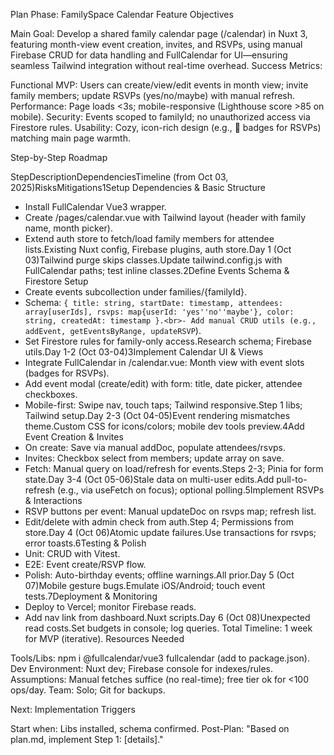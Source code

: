 Plan Phase: FamilySpace Calendar Feature
Objectives

Main Goal: Develop a shared family calendar page (/calendar) in Nuxt 3, featuring month-view event creation, invites, and RSVPs, using manual Firebase CRUD for data handling and FullCalendar for UI—ensuring seamless Tailwind integration without real-time overhead.
Success Metrics:

Functional MVP: Users can create/view/edit events in month view; invite family members; update RSVPs (yes/no/maybe) with manual refresh.
Performance: Page loads <3s; mobile-responsive (Lighthouse score >85 on mobile).
Security: Events scoped to familyId; no unauthorized access via Firestore rules.
Usability: Cozy, icon-rich design (e.g., 🎉 badges for RSVPs) matching main page warmth.

Step-by-Step Roadmap

StepDescriptionDependenciesTimeline (from Oct 03, 2025)RisksMitigations1Setup Dependencies & Basic Structure

- Install FullCalendar Vue3 wrapper.
- Create /pages/calendar.vue with Tailwind layout (header with family name, month picker).
- Extend auth store to fetch/load family members for attendee lists.Existing Nuxt config, Firebase plugins, auth store.Day 1 (Oct 03)Tailwind purge skips classes.Update tailwind.config.js with FullCalendar paths; test inline classes.2Define Events Schema & Firestore Setup
- Create events subcollection under families/{familyId}.
- Schema: `{ title: string, startDate: timestamp, attendees: array[userIds], rsvps: map{userId: 'yes''no''maybe'}, color: string, createdAt: timestamp }.<br>- Add manual CRUD utils (e.g., addEvent, getEventsByRange, updateRSVP`).
- Set Firestore rules for family-only access.Research schema; Firebase utils.Day 1-2 (Oct 03-04)3Implement Calendar UI & Views
- Integrate FullCalendar in /calendar.vue: Month view with event slots (badges for RSVPs).
- Add event modal (create/edit) with form: title, date picker, attendee checkboxes.
- Mobile-first: Swipe nav, touch taps; Tailwind responsive.Step 1 libs; Tailwind setup.Day 2-3 (Oct 04-05)Event rendering mismatches theme.Custom CSS for icons/colors; mobile dev tools preview.4Add Event Creation & Invites
- On create: Save via manual addDoc, populate attendees/rsvps.
- Invites: Checkbox select from members; update array on save.
- Fetch: Manual query on load/refresh for events.Steps 2-3; Pinia for form state.Day 3-4 (Oct 05-06)Stale data on multi-user edits.Add pull-to-refresh (e.g., via useFetch on focus); optional polling.5Implement RSVPs & Interactions
- RSVP buttons per event: Manual updateDoc on rsvps map; refresh list.
- Edit/delete with admin check from auth.Step 4; Permissions from store.Day 4 (Oct 06)Atomic update failures.Use transactions for rsvps; error toasts.6Testing & Polish
- Unit: CRUD with Vitest.
- E2E: Event create/RSVP flow.
- Polish: Auto-birthday events; offline warnings.All prior.Day 5 (Oct 07)Mobile gesture bugs.Emulate iOS/Android; touch event tests.7Deployment & Monitoring
- Deploy to Vercel; monitor Firebase reads.
- Add nav link from dashboard.Nuxt scripts.Day 6 (Oct 08)Unexpected read costs.Set budgets in console; log queries.
  Total Timeline: 1 week for MVP (iterative).
  Resources Needed

Tools/Libs: npm i @fullcalendar/vue3 fullcalendar (add to package.json).
Dev Environment: Nuxt dev; Firebase console for indexes/rules.
Assumptions: Manual fetches suffice (no real-time); free tier ok for <100 ops/day.
Team: Solo; Git for backups.

Next: Implementation Triggers

Start when: Libs installed, schema confirmed.
Post-Plan: "Based on plan.md, implement Step 1: [details]."
